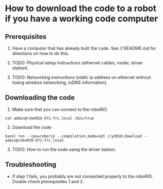 # How to download the code to a robot if you have a working code computer

## Prerequisites
1. Have a computer that has already built the code. See //:README.md for
   directions on how to do this.

2. TODO: Physical setup instructions (ethernet cables, router, driver station).

3. TODO: Networking instructions (static ip address on ethernet without losing
   wireless networking, mDNS information).



## Downloading the code

1. Make sure that you can connect to the roboRIO.
```console
ssh admin@roboRIO-971-frc.local /bin/true
```

2. Download the code
```console
bazel run --cpu=roborio --compilation_mode=opt //y2018:download -- admin@roboRIO-971-frc.local
```

3. TODO: How to run the code using the driver station.

## Troubleshooting
* If step 1 fails, you probably are not connected properly to the roboRIO.
  Double check prerequisites 1 and 2.
